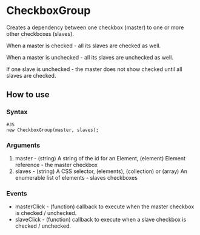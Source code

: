 # CheckboxGroup #

Creates a dependency between one checkbox (master) to one or more other checkboxes (slaves).

When a master is checked - all its slaves are checked as well.

When a master is unchecked - all its slaves are unchecked as well.

If one slave is unchecked - the master does not show checked until all slaves are checked.

## How to use ##

### Syntax ###

    #JS
    new CheckboxGroup(master, slaves);

### Arguments ###

1. master - (string) A string of the id for an Element, (element) Element reference - the master checkbox
2. slaves - (string) A CSS selector, (elements), (collection) or (array) An enumerable list of elements - slaves checkboxes

### Events ###

- masterClick - (function) callback to execute when the master checkbox is checked / unchecked.
- slaveClick - (function) callback to execute when a slave checkbox is checked / unchecked.